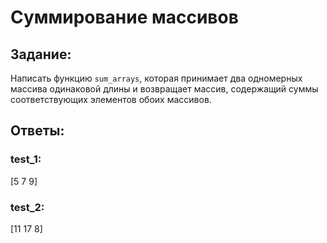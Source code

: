 # Суммирование массивов

## Задание:
Написать функцию `sum_arrays`, которая принимает два одномерных массива одинаковой
длины и возвращает массив, содержащий суммы соответствующих элементов обоих массивов.


## Ответы:

### test_1:
[5 7 9]

### test_2:
[11 17  8]


